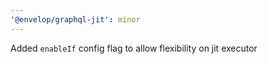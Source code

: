 ```yaml
---
'@envelop/graphql-jit': minor
---
```


Added `enableIf` config flag to allow flexibility on jit executor
